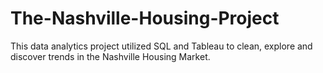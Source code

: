 # The-Nashville-Housing-Project
This data analytics project utilized SQL and Tableau to clean, explore and discover trends in the Nashville Housing Market.
